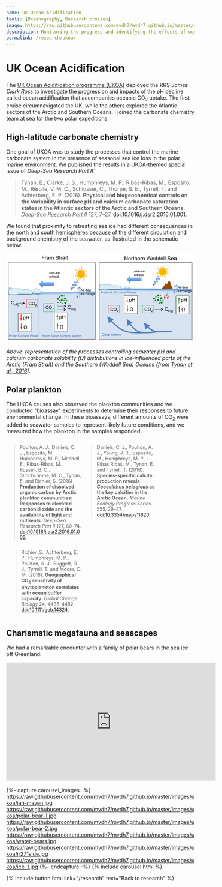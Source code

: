 ```yaml
---
name: UK Ocean Acidification
tools: [Oceanography, Research cruises]
image: https://raw.githubusercontent.com/mvdh7/mvdh7.github.io/master/images/ukoa/jr274sgeorgia.jpg
description: Monitoring the progress and identifying the effects of ocean acidification in sensitive polar regions.
permalink: /research/ukoa/
---
```


# UK Ocean Acidification

The [UK Ocean Acidification programme (UKOA)](https://www.oceanacidification.org.uk) deployed the RRS *James Clark Ross* to investigate the progression and impacts of the pH decline called ocean acidification that accompanies oceanic CO<sub>2</sub> uptake. The first cruise circumnavigated the UK, while the others explored the Atlantic sectors of the Arctic and Southern Oceans. I joined the carbonate chemistry team at sea for the two polar expeditions.

## High-latitude carbonate chemistry

One goal of UKOA was to study the processes that control the marine carbonate system in the presence of seasonal sea ice loss in the polar marine environment. We published the results in a UKOA-themed special issue of *Deep-Sea Research Part II:*

> Tynan, E., Clarke, J. S., Humphreys, M. P., Ribas-Ribas, M., Esposito, M., Rérolle, V. M. C., Schlosser, C., Thorpe, S. E., Tyrrell, T. and Achterberg, E. P. (2016). **Physical and biogeochemical controls on the variability in surface pH and calcium carbonate saturation states in the Atlantic sectors of the Arctic and Southern Oceans.** *Deep-Sea Research Part II* 127, 7–27. <a href="https://doi.org/10.1016/j.dsr2.2016.01.001">doi:10.1016/j.dsr2.2016.01.001</a>.

We found that proximity to retreating sea ice had different consequences in the north and south hemispheres because of the different circulation and background chemistry of the seawater, as illustrated in the schematic below.

<p class="text-center"><img src="https://raw.githubusercontent.com/mvdh7/mvdh7.github.io/master/images/ukoa/tynan-fig13.PNG" /></p>

<p class="text-center"><i>Above: representation of the processes controlling seawater pH and calcium carbonate solubility (Ω) distributions in ice-influenced parts of the Arctic (Fram Strait) and the Southern (Weddell Sea) Oceans (from <a href="https://doi.org/10.1016/j.dsr2.2016.01.001">Tynan et al., 2016</a>).</i></p>

## Polar plankton

The UKOA cruises also observed the plankton communities and we conducted "bioassay" experiments to determine their responses to future environmental change. In these bioassays, different amounts of CO<sub>2</sub> were added to seawater samples to represent likely future conditions, and we measured how the plankton in the samples responded.

<div style="display:flex; font-size:90%; flex-wrap:wrap">

<div style="padding-right:0.8%; width:33%; min-width:200px"><blockquote>
Poulton, A. J., Daniels, C. J., Esposito, M., Humphreys, M. P., Mitchell, E., Ribas-Ribas, M., Russell, B. C., Stinchcombe, M. C., Tynan, E. and Richier, S. (2016) <strong>Production of dissolved organic carbon by Arctic plankton communities: Responses to elevated carbon dioxide and the availability of light and nutrients.</strong> <em>Deep-Sea Research Part II</em> 127, 60–74. <a href="https://doi.org/10.1016/j.dsr2.2016.01.002">doi:10.1016/j.dsr2.2016.01.002</a>.
</blockquote></div>

<div style="padding-right:0.4%; padding-left:0.4%; width:33%; min-width:200px"><blockquote>
Daniels, C. J., Poulton, A. J., Young, J. R., Esposito, M., Humphreys, M. P., Ribas Ribas, M., Tynan, E. and Tyrrell, T. (2016). <strong>Species-specific calcite production reveals <i>Coccolithus pelagicus</i> as the key calcifier in the Arctic Ocean.</strong> <em>Marine Ecology Progress Series</em> 555, 29–47. <a href="https://doi.org/10.3354/meps11820">doi:10.3354/meps11820</a>.
</blockquote></div>

<div style="padding-left:0.8%; width:33%; min-width:200px"><blockquote>
Richier, S., Achterberg, E. P., Humphreys, M. P., Poulton, A. J., Suggett, D. J., Tyrrell, T. and Moore, C. M. (2018). <strong>Geographical CO<sub>2</sub> sensitivity of phytoplankton correlates with ocean buffer capacity.</strong> <em>Global Change Biology</em> 24, 4438-4452. <a href="https://doi.org/10.1111/gcb.14324">doi:10.1111/gcb.14324</a>.
</blockquote></div>

</div>

## Charismatic megafauna and seascapes

We had a remarkable encounter with a family of polar bears in the sea ice off Greenland:

<p class="text-center">
<iframe width="560" height="315" src="https://www.youtube.com/embed/iYg5wyR3Tj0" frameborder="0" allow="accelerometer; autoplay; encrypted-media; gyroscope; picture-in-picture" allowfullscreen></iframe>
</p>

{%- capture carousel_images -%}
https://raw.githubusercontent.com/mvdh7/mvdh7.github.io/master/images/ukoa/jan-mayen.jpg
https://raw.githubusercontent.com/mvdh7/mvdh7.github.io/master/images/ukoa/polar-bear-1.jpg
https://raw.githubusercontent.com/mvdh7/mvdh7.github.io/master/images/ukoa/polar-bear-2.jpg
https://raw.githubusercontent.com/mvdh7/mvdh7.github.io/master/images/ukoa/water-bears.jpg
https://raw.githubusercontent.com/mvdh7/mvdh7.github.io/master/images/ukoa/jr271side.jpg
https://raw.githubusercontent.com/mvdh7/mvdh7.github.io/master/images/ukoa/ice-1.jpg
{%- endcapture -%}
{% include carousel.html %}

<p class="text-center">{% include button.html link="/research" text="Back to research" %}</p>
